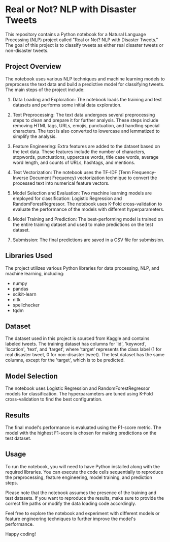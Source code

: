 # Real or Not? NLP with Disaster Tweets

This repository contains a Python notebook for a Natural Language Processing (NLP) project called "Real or Not? NLP with Disaster Tweets." The goal of this project is to classify tweets as either real disaster tweets or non-disaster tweets.

## Project Overview

The notebook uses various NLP techniques and machine learning models to preprocess the text data and build a predictive model for classifying tweets. The main steps of the project include:

1. Data Loading and Exploration: The notebook loads the training and test datasets and performs some initial data exploration.

2. Text Preprocessing: The text data undergoes several preprocessing steps to clean and prepare it for further analysis. These steps include removing HTML tags, URLs, emojis, punctuation, and handling special characters. The text is also converted to lowercase and lemmatized to simplify the analysis.

3. Feature Engineering: Extra features are added to the dataset based on the text data. These features include the number of characters, stopwords, punctuations, uppercase words, title case words, average word length, and counts of URLs, hashtags, and mentions.

4. Text Vectorization: The notebook uses the TF-IDF (Term Frequency-Inverse Document Frequency) vectorization technique to convert the processed text into numerical feature vectors.

5. Model Selection and Evaluation: Two machine learning models are employed for classification: Logistic Regression and RandomForestRegressor. The notebook uses K-Fold cross-validation to evaluate the performance of the models with different hyperparameters.

6. Model Training and Prediction: The best-performing model is trained on the entire training dataset and used to make predictions on the test dataset.

7. Submission: The final predictions are saved in a CSV file for submission.

## Libraries Used

The project utilizes various Python libraries for data processing, NLP, and machine learning, including:

- numpy
- pandas
- scikit-learn
- nltk
- spellchecker
- tqdm

## Dataset

The dataset used in this project is sourced from Kaggle and contains labeled tweets. The training dataset has columns for 'id', 'keyword', 'location', 'text', and 'target', where 'target' represents the class label (1 for real disaster tweet, 0 for non-disaster tweet). The test dataset has the same columns, except for the 'target', which is to be predicted.

## Model Selection

The notebook uses Logistic Regression and RandomForestRegressor models for classification. The hyperparameters are tuned using K-Fold cross-validation to find the best configuration.

## Results

The final model's performance is evaluated using the F1-score metric. The model with the highest F1-score is chosen for making predictions on the test dataset.

## Usage

To run the notebook, you will need to have Python installed along with the required libraries. You can execute the code cells sequentially to reproduce the preprocessing, feature engineering, model training, and prediction steps.

Please note that the notebook assumes the presence of the training and test datasets. If you want to reproduce the results, make sure to provide the correct file paths or modify the data loading code accordingly.

Feel free to explore the notebook and experiment with different models or feature engineering techniques to further improve the model's performance.

Happy coding!

